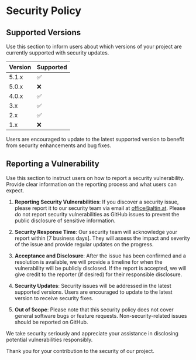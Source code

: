 # Security Policy

## Supported Versions

Use this section to inform users about which versions of your project are currently supported with security updates.

| Version | Supported          |
| ------- | ------------------ |
| 5.1.x   | :white_check_mark: |
| 5.0.x   | :x:                |
| 4.0.x   | :white_check_mark: |
| 3.x     | :white_check_mark: |
| 2.x     | :white_check_mark: |
| 1.x     | :x:                |

Users are encouraged to update to the latest supported version to benefit from security enhancements and bug fixes.

## Reporting a Vulnerability

Use this section to instruct users on how to report a security vulnerability. Provide clear information on the reporting process and what users can expect.

1. **Reporting Security Vulnerabilities**: If you discover a security issue, please report it to our security team via email at [office@altin.at](mailto:office@altin.at). Please do not report security vulnerabilities as GitHub issues to prevent the public disclosure of sensitive information.

3. **Security Response Time**: Our security team will acknowledge your report within [7 business days]. They will assess the impact and severity of the issue and provide regular updates on the progress.

4. **Acceptance and Disclosure**: After the issue has been confirmed and a resolution is available, we will provide a timeline for when the vulnerability will be publicly disclosed. If the report is accepted, we will give credit to the reporter (if desired) for their responsible disclosure.

5. **Security Updates**: Security issues will be addressed in the latest supported versions. Users are encouraged to update to the latest version to receive security fixes.

6. **Out of Scope**: Please note that this security policy does not cover general software bugs or feature requests. Non-security-related issues should be reported on GitHub.

We take security seriously and appreciate your assistance in disclosing potential vulnerabilities responsibly.

Thank you for your contribution to the security of our project.


